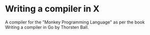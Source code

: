 # Writing a compiler in X
A compiler for the "Monkey Programming Language" as per the book Writing a compiler in Go by Thorsten Ball.
